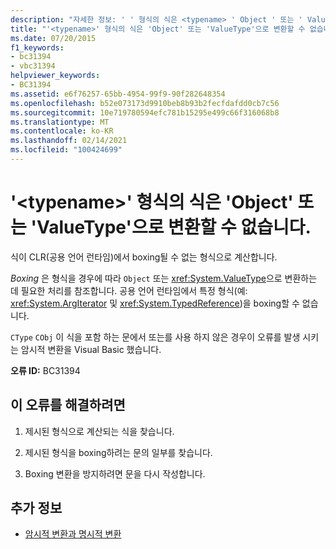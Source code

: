 ```yaml
---
description: "자세한 정보: ' ' 형식의 식은 <typename> ' Object ' 또는 ' ValueType '로 변환할 수 없습니다."
title: "'<typename>' 형식의 식은 'Object' 또는 'ValueType'으로 변환할 수 없습니다."
ms.date: 07/20/2015
f1_keywords:
- bc31394
- vbc31394
helpviewer_keywords:
- BC31394
ms.assetid: e6f76257-65bb-4954-99f9-90f282648354
ms.openlocfilehash: b52e073173d9910beb8b93b2fecfdafdd0cb7c56
ms.sourcegitcommit: 10e719780594efc781b15295e499c66f316068b8
ms.translationtype: MT
ms.contentlocale: ko-KR
ms.lasthandoff: 02/14/2021
ms.locfileid: "100424699"
---
```

# <a name="expression-of-type-typename-cannot-be-converted-to-object-or-valuetype"></a>'\<typename>' 형식의 식은 'Object' 또는 'ValueType'으로 변환할 수 없습니다.

식이 CLR(공용 언어 런타임)에서 boxing될 수 없는 형식으로 계산합니다.  
  
 *Boxing* 은 형식을 경우에 따라 `Object` 또는 <xref:System.ValueType>으로 변환하는 데 필요한 처리를 참조합니다. 공용 언어 런타임에서 특정 형식(예: <xref:System.ArgIterator> 및 <xref:System.TypedReference>)을 boxing할 수 없습니다.  
  
 `CType` `CObj` 이 식을 포함 하는 문에서 또는를 사용 하지 않은 경우이 오류를 발생 시키는 암시적 변환을 Visual Basic 했습니다.  
  
 **오류 ID:** BC31394  
  
## <a name="to-correct-this-error"></a>이 오류를 해결하려면  
  
1. 제시된 형식으로 계산되는 식을 찾습니다.  
  
2. 제시된 형식을 boxing하려는 문의 일부를 찾습니다.  
  
3. Boxing 변환을 방지하려면 문을 다시 작성합니다.  
  
## <a name="see-also"></a>추가 정보

- [암시적 변환과 명시적 변환](../programming-guide/language-features/data-types/implicit-and-explicit-conversions.md)
